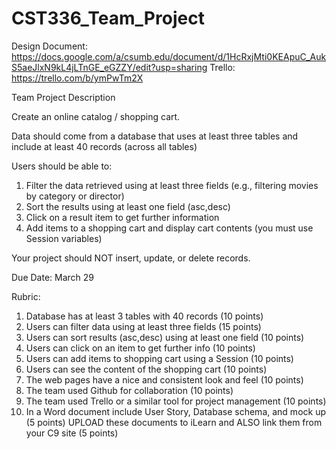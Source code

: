 # CST336_Team_Project
Design Document: https://docs.google.com/a/csumb.edu/document/d/1HcRxjMti0KEApuC_AukS5aeJlxN9kL4jLTnGE_eGZZY/edit?usp=sharing
Trello: https://trello.com/b/ymPwTm2X

Team Project Description

Create an online catalog / shopping cart.

Data should come from a database that uses at least three tables and include at least 40 records (across all tables)

Users should be able to: 

1) Filter the data retrieved using at least three fields (e.g., filtering movies by category or director)
2) Sort the results using at least one field (asc,desc) 
3) Click on a result item to get further information
4) Add items to a shopping cart and display cart contents (you must use Session variables)

Your project should NOT insert, update, or delete records.

Due Date: March 29

Rubric:

1) Database has at least 3 tables with 40 records (10 points)
2) Users can filter data using at least three fields (15 points)
3) Users can sort results (asc,desc) using at least one field (10 points)
4) Users can click on an item to get further info (10 points)
5) Users can add items to shopping cart using a Session (10 points)
6) Users can see the content of the shopping cart (10 points)
7) The web pages have a nice and consistent look and feel (10 points)
8) The team used Github for collaboration (10 points)
9) The team used Trello or a similar tool for project management (10 points)
10) In a Word document include User Story, Database schema, and mock up (5 points) UPLOAD these documents to iLearn and ALSO link them from your C9 site  (5 points)
